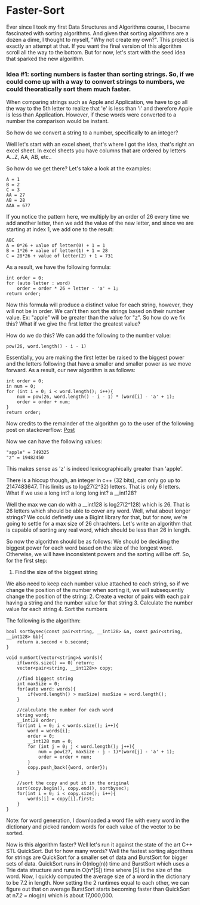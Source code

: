 # Faster-Sort

Ever since I took my first Data Structures and Algorithms course, I became fascinated with sorting algorithms. And given that sorting algorithms are a dozen a dime, I thought to myself, "Why not create my own?". This project is exactly an attempt at that. If you want the final version of this algorithm scroll all the way to the bottom. But for now, let's start with the seed idea that sparked the new algorithm.

### Idea #1: sorting numbers is faster than sorting strings. So, if we could come up with a way to convert strings to numbers, we could theoratically sort them much faster.

When comparing strings such as Apple and Application, we have to go all the way to the 5th letter to realize that 'e' is less than 'i' and therefore Apple is less than Application. However, if these words were converted to a number the comparison would be instant.

So how do we convert a string to a number, specifically to an integer?

Well let's start with an excel sheet, that's where I got the idea, that's right an excel sheet. In excel sheets you have columns that are ordered by letters A...Z, AA, AB, etc..

So how do we get there? Let's take a look at the examples:

```
A = 1
B = 2
C = 3
AA = 27
AB = 28
AAA = 677
```

If you notice the pattern here, we multiply by an order of 26 every time we add another letter, then we add the value of the new letter, and since we are starting at index 1, we add one to the result:

```
ABC
A = 0*26 + value of letter(0) + 1 = 1
B = 1*26 + value of letter(1) + 1 = 28
C = 28*26 + value of letter(2) + 1 = 731
```
As a result, we have the following formula:

```
int order = 0;
for (auto letter : word)
    order = order * 26 + letter - 'a' + 1;
return order;
```

Now this formula will produce a distinct value for each string, however, they will not be in order. We can't then sort the strings based on their number value. Ex: "apple" will be greater than the value for "z". So how do we fix this? What if we give the first letter the greatest value?

How do we do this? We can add the following to the number value:

```
pow(26, word.length() - i - 1)
```
Essentially, you are making the first letter be raised to the biggest power and the letters following that have a smaller and smaller power as we move forward. As a result, our new algorithm is as follows:

```
int order = 0;
in num = 0;
for (int i = 0; i < word.length(); i++){
    num = pow(26, word.length() - i - 1) * (word[i] - 'a' + 1);
    order = order + num;
}
return order;
```
Now credits to the remainder of the algorithm go to the user of the following post on stackoverflow: [Post](https://stackoverflow.com/questions/16521148/string-to-unique-integer-hashing)

Now we can have the following values:
```
"apple" = 749325
"z" = 19482450
```

This makes sense as 'z' is indeed lexicographically greater than 'apple'.

There is a hiccup though, an integer in c++ (32 bits), can only go up to 2147483647. This limits us to log27(2^32) letters. That is only 6 letters. What if we use a long int? a long long int? a __int128?

Well the max we can do with a __int128 is log27(2^128) which is 26. That is 26 letters which should be able to cover any word. Well, what about longer strings? We could definetly use a BigInt library for that, but for now, we're going to settle for a max size of 26 chrachters. Let's write an algorithm that is capable of sorting any real word, which should be less than 26 in length.

So now the algorithm should be as follows:
We should  be deciding the biggest power for each word based on the size of the longest word. Otherwise, we will have inconsistent powers and the sorting will be off. So, for the first step:
1. Find the size of the biggest string

We also need to keep each number value attached to each string, so if we change the position of the number when sorting it, we will subsequently change the position of the string:
2. Create a vector of pairs with each pair having a string and the number value for that string
3. Calculate the number value for each string
4. Sort the numbers

The following is the algorithm:

```
bool sortbysec(const pair<string, __int128> &a, const pair<string, __int128> &b){
    return a.second < b.second;
}

void numSort(vector<string>& words){
	if(words.size() == 0) return;
	vector<pair<string, __int128>> copy;

	//find biggest string
	int maxSize = 0;
	for(auto word: words){
		if(word.length() > maxSize) maxSize = word.length();
	}
		
	//calculate the number for each word	
	string word;
	__int128 order;
	for(int i = 0; i < words.size(); i++){
		word = words[i];
		order = 0;
		__int128 num = 0;
		for (int j = 0; j < word.length(); j++){
			num = pow(27, maxSize - j - 1)*(word[j] - 'a' + 1);
			order = order + num;
		}
    	copy.push_back({word, order});
	}

	//sort the copy and put it in the original
	sort(copy.begin(), copy.end(), sortbysec);
	for(int i = 0; i < copy.size(); i++){
		words[i] = copy[i].first;
	}	
}
```

Note: for word generation, I downloaded a word file with every word in the dictionary and picked random words for each value of the vector to be sorted.

Now is this algorithm faster? Well let's run it against the state of the art C++ STL QuickSort.
But for how many words? Well the fastest sorting algorithms for strings are QuickSort for a smaller set of data and BurstSort for bigger sets of data. QuickSort runs in O(nlog(n)) time and BurstSort which uses a Trie data structure and runs in O(n*|S|) time where |S| is the size of the word. Now, I quickly computed the average size of a word in the dictionary to be 7.2 in length. Now setting the 2 runtimes equal to each other, we can figure out that on average BurstSort starts becoming faster than QuickSort at n*7.2 = n*log(n) which is about 17,000,000.








